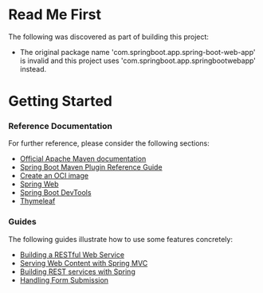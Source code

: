 # Read Me First
The following was discovered as part of building this project:

* The original package name 'com.springboot.app.spring-boot-web-app' is invalid and this project uses 'com.springboot.app.springbootwebapp' instead.

# Getting Started

### Reference Documentation
For further reference, please consider the following sections:

* [Official Apache Maven documentation](https://maven.apache.org/guides/index.html)
* [Spring Boot Maven Plugin Reference Guide](https://docs.spring.io/spring-boot/docs/2.5.3/maven-plugin/reference/html/)
* [Create an OCI image](https://docs.spring.io/spring-boot/docs/2.5.3/maven-plugin/reference/html/#build-image)
* [Spring Web](https://docs.spring.io/spring-boot/docs/2.5.3/reference/htmlsingle/#boot-features-developing-web-applications)
* [Spring Boot DevTools](https://docs.spring.io/spring-boot/docs/2.5.3/reference/htmlsingle/#using-boot-devtools)
* [Thymeleaf](https://docs.spring.io/spring-boot/docs/2.5.3/reference/htmlsingle/#boot-features-spring-mvc-template-engines)

### Guides
The following guides illustrate how to use some features concretely:

* [Building a RESTful Web Service](https://spring.io/guides/gs/rest-service/)
* [Serving Web Content with Spring MVC](https://spring.io/guides/gs/serving-web-content/)
* [Building REST services with Spring](https://spring.io/guides/tutorials/bookmarks/)
* [Handling Form Submission](https://spring.io/guides/gs/handling-form-submission/)

